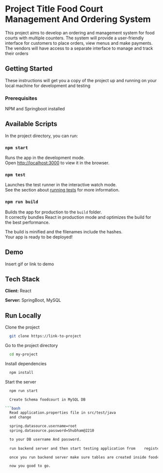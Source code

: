 
# Project Title Food Court Management And Ordering System 

This project aims to develop an ordering and management system for food courts with
multiple counters. The system will provide a user-friendly interface for customers to place
orders, view menus and make payments. The vendors will have access to a separate
interface to manage and track their orders



## Getting Started

These instructions will get you a copy of the project up and running on your local machine for development and testing

### Prerequisites

NPM and Springboot installed

## Available Scripts

In the project directory, you can run:

### `npm start`

Runs the app in the development mode.<br />
Open [http://localhost:3000](http://localhost:3000) to view it in the browser.

### `npm test`

Launches the test runner in the interactive watch mode.<br />
See the section about [running tests](https://facebook.github.io/create-react-app/docs/running-tests) for more information.

### `npm run build`

Builds the app for production to the `build` folder.<br />
It correctly bundles React in production mode and optimizes the build for the best performance.

The build is minified and the filenames include the hashes.<br />
Your app is ready to be deployed!



## Demo

Insert gif or link to demo




## Tech Stack

**Client:** React

**Server:** SpringBoot, MySQL


## Run Locally

Clone the project

```bash
  git clone https://link-to-project
```

Go to the project directory

```bash
  cd my-project
```

Install dependencies

```bash
  npm install
```

Start the server

```bash
  npm run start
```
```bash
  Create Schema foodcourt in MySQL DB

```bash
  Read application.properties file in src/test/java
  and change

  spring.datasource.username=root
  spring.datasource.password=Shubham@2210

  to your DB username And password.
 
  run backend server and then start testing application from    register to login and explore more.

  once you run backend server make sure tables are created inside foodcourt Schema.

  now you good to go.






